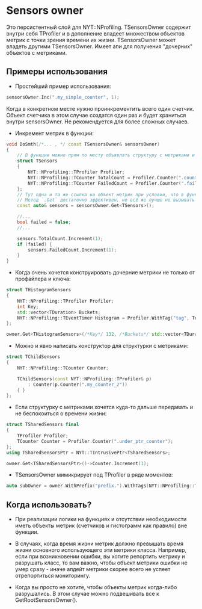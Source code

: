 # Sensors owner

Это персистентный слой для NYT::NProfiling. TSensorsOwner содержит внутри себя TProfiler и в дополнение
владеет множеством объектов метрик с точки зрения времени их жизни.
TSensorsOwner может владеть другими TSensorsOwner. Имеет апи для получения "дочерних" объектов с метриками.

## Примеры использования

* Простейший пример использования:
```cpp
sensorsOwner.Inc(".my_simple_counter", 1);
```
Когда в конкретном месте нужно проинкрементить всего один счетчик.
Объект счетчика в этом случае создатся один раз и будет храниться внутри sensorsOwner.
Не рекомендуется для более сложных случаев.

* Инкремент метрик в функции:
```cpp
void DoSmth(/*... , */ const TSensorsOwner& sensorsOwner)
{
    // В функции можно прям по месту объявлять структуру с метриками и пользоваться.
    struct TSensors
    {
        NYT::NProfiling::TProfiler Profiler;
        NYT::NProfiling::TCounter TotalCount = Profiler.Counter(".count");
        NYT::NProfiling::TCounter FailedCount = Profiler.Counter(".failed_count");
    };
    // Тут одна и та же ссылка на объект метрик при условии, что в функцию передается один и тот же sensorsOwner.
    // Метод `.Get` достаточно эффективен, но всё же лучше не вызывать лишний раз.
    const auto& sensors = sensorsOwner.Get<TSensors>();

    //...
    bool failed = false;
    //...

    sensors.TotalCount.Increment(1);
    if (failed) {
        sensors.FailedCount.Increment(1);
    }
}
```

* Когда очень хочется конструировать дочерние метрики не только от профайлера и ключа:
```cpp
struct THistogramSensors
{
    NYT::NProfiling::TProfiler Profiler;
    int Key;
    std::vector<TDuration> Buckets;
    NYT::NProfiling::TEventTimer Histogram = Profiler.WithTag("tag", ToString(Key)).TimeHistogram(".another_counter", Buckets);
};

owner.Get<THistogramSensors>(/*Key*/ 132, /*Buckets*/ std::vector<TDuration>{5s, 10min}).Histogram.Record(6s);
```

* Можно и явно написать конструктор для структурки с метриками:
```cpp
struct TChildSensors
{
    NYT::NProfiling::TCounter Counter;

    TChildSensors(const NYT::NProfiling::TProfiler& p)
        : Counter(p.Counter(".my_counter_2"))
    { }
};
```

* Если структурку с метриками хочется куда-то дальше передавать и не беспокоиться о времени жизни:
```cpp
struct TSharedSensors final
{
    TProfiler Profiler;
    TCounter Counter = Profiler.Counter(".under_ptr_counter");
};
using TSharedSensorsPtr = NYT::TIntrusivePtr<TSharedSensors>;

owner.Get<TSharedSensorsPtr>()->Counter.Increment(1);
```

* TSensorsOwner мимикрирует под TProfiler в ряде моментов:
```cpp
auto subOwner = owner.WithPrefix("prefix.").WithTags(NYT::NProfiling::TTagSet().WithTag({"key", "value2"}));
```

## Когда использовать?

* При реализации логики на функциях и отсутствии необходимости иметь объекты метрик
(счетчиков и гистограмм как правило) вне функции.

* В случаях, когда время жизни метрик должно превышать время жизни основного использующего эти метрики класса.
Например, если при возникновении ошибки, вы хотите репортить метрику и разрушать класс,
то вам важно, чтобы объект метрики ошибки не умер сразу - иначе апдейт метрики скорее всего не успеет отрепортиться мониторингу.

* Когда вы просто не хотите, чтобы объекты метрик когда-либо разрушались.
В этом случае можно подвешивать все к GetRootSensorsOwner().
